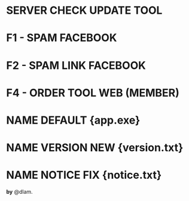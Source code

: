 # SERVER CHECK UPDATE TOOL

# F1 - SPAM FACEBOOK
# F2 - SPAM LINK FACEBOOK
# F4 - ORDER TOOL WEB (MEMBER)

# NAME DEFAULT {app.exe}
# NAME VERSION NEW {__version__.txt}
# NAME NOTICE FIX {notice.txt}

__by__ @dlam.
